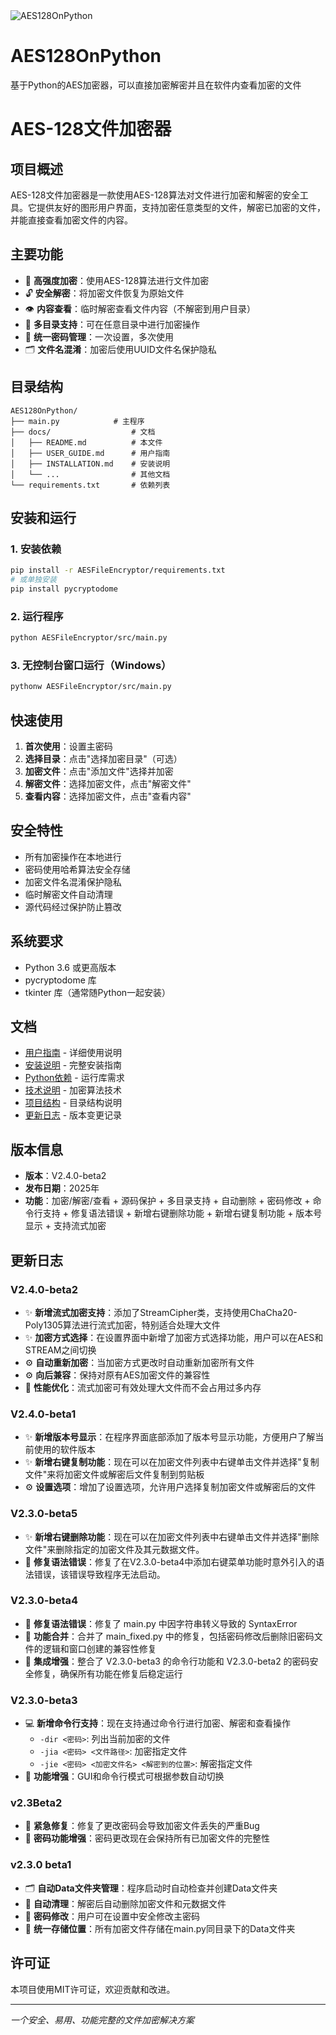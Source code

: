 <img src="https://count.i80k.com/api/counter?name=AES128OnPython&theme=rule34&length=7&scale=1&offset=0&align=center&pixelate=on&darkmode=auto" alt="AES128OnPython" />

# AES128OnPython
基于Python的AES加密器，可以直接加密解密并且在软件内查看加密的文件
# AES-128文件加密器

## 项目概述

AES-128文件加密器是一款使用AES-128算法对文件进行加密和解密的安全工具。它提供友好的图形用户界面，支持加密任意类型的文件，解密已加密的文件，并能直接查看加密文件的内容。

## 主要功能

- 🔐 **高强度加密**：使用AES-128算法进行文件加密
- 🔓 **安全解密**：将加密文件恢复为原始文件
- 👁️ **内容查看**：临时解密查看文件内容（不解密到用户目录）
- 📁 **多目录支持**：可在任意目录中进行加密操作
- 🔐 **统一密码管理**：一次设置，多次使用
- 🗂️ **文件名混淆**：加密后使用UUID文件名保护隐私

## 目录结构

```
AES128OnPython/                 
├── main.py            # 主程序
├── docs/                  # 文档
│   ├── README.md          # 本文件
│   ├── USER_GUIDE.md      # 用户指南
│   ├── INSTALLATION.md    # 安装说明
│   └── ...                # 其他文档
└── requirements.txt       # 依赖列表
```

## 安装和运行

### 1. 安装依赖
```bash
pip install -r AESFileEncryptor/requirements.txt
# 或单独安装
pip install pycryptodome
```

### 2. 运行程序
```bash
python AESFileEncryptor/src/main.py
```

### 3. 无控制台窗口运行（Windows）
```bash
pythonw AESFileEncryptor/src/main.py
```

## 快速使用

1. **首次使用**：设置主密码
2. **选择目录**：点击"选择加密目录"（可选）
3. **加密文件**：点击"添加文件"选择并加密
4. **解密文件**：选择加密文件，点击"解密文件"
5. **查看内容**：选择加密文件，点击"查看内容"

## 安全特性

- 所有加密操作在本地进行
- 密码使用哈希算法安全存储
- 加密文件名混淆保护隐私
- 临时解密文件自动清理
- 源代码经过保护防止篡改

## 系统要求

- Python 3.6 或更高版本
- pycryptodome 库
- tkinter 库（通常随Python一起安装）

## 文档

- [用户指南](docs/USER_GUIDE.md) - 详细使用说明
- [安装说明](docs/INSTALLATION.md) - 完整安装指南  
- [Python依赖](docs/PYTHON_REQUIREMENTS.md) - 运行库需求
- [技术说明](docs/AES_TECHNICAL.md) - 加密算法技术
- [项目结构](docs/PROJECT_STRUCTURE.md) - 目录结构说明
- [更新日志](docs/CHANGELOG.md) - 版本变更记录

## 版本信息

- **版本**：V2.4.0-beta2
- **发布日期**：2025年
- **功能**：加密/解密/查看 + 源码保护 + 多目录支持 + 自动删除 + 密码修改 + 命令行支持 + 修复语法错误 + 新增右键删除功能 + 新增右键复制功能 + 版本号显示 + 支持流式加密

## 更新日志

### V2.4.0-beta2
- ✨ **新增流式加密支持**：添加了StreamCipher类，支持使用ChaCha20-Poly1305算法进行流式加密，特别适合处理大文件
- ✨ **加密方式选择**：在设置界面中新增了加密方式选择功能，用户可以在AES和STREAM之间切换
- ⚙️ **自动重新加密**：当加密方式更改时自动重新加密所有文件
- ⚙️ **向后兼容**：保持对原有AES加密文件的兼容性
- 🚀 **性能优化**：流式加密可有效处理大文件而不会占用过多内存

### V2.4.0-beta1
- ✨ **新增版本号显示**：在程序界面底部添加了版本号显示功能，方便用户了解当前使用的软件版本
- ✨ **新增右键复制功能**：现在可以在加密文件列表中右键单击文件并选择"复制文件"来将加密文件或解密后文件复制到剪贴板
- ⚙️ **设置选项**：增加了设置选项，允许用户选择复制加密文件或解密后的文件

### V2.3.0-beta5
- ✨ **新增右键删除功能**：现在可以在加密文件列表中右键单击文件并选择"删除文件"来删除指定的加密文件及其元数据文件。
- 🐛 **修复语法错误**：修复了在V2.3.0-beta4中添加右键菜单功能时意外引入的语法错误，该错误导致程序无法启动。

### V2.3.0-beta4
- 🐛 **修复语法错误**：修复了 main.py 中因字符串转义导致的 SyntaxError
- 🔧 **功能合并**：合并了 main_fixed.py 中的修复，包括密码修改后删除旧密码文件的逻辑和窗口创建的兼容性修复
- 🚀 **集成增强**：整合了 V2.3.0-beta3 的命令行功能和 V2.3.0-beta2 的密码安全修复，确保所有功能在修复后稳定运行

### V2.3.0-beta3
- 💻 **新增命令行支持**：现在支持通过命令行进行加密、解密和查看操作
  - `-dir <密码>`: 列出当前加密的文件
  - `-jia <密码> <文件路径>`: 加密指定文件
  - `-jie <密码> <加密文件名> <解密到的位置>`: 解密指定文件
- 🔧 **功能增强**：GUI和命令行模式可根据参数自动切换

### v2.3Beta2
- 🚨 **紧急修复**：修复了更改密码会导致加密文件丢失的严重Bug
- 🔐 **密码功能增强**：密码更改现在会保持所有已加密文件的完整性

### v2.3.0 beta1

- 🗂️ **自动Data文件夹管理**：程序启动时自动检查并创建Data文件夹
- 🧹 **自动清理**：解密后自动删除加密文件和元数据文件
- 🔑 **密码修改**：用户可在设置中安全修改主密码
- 📁 **统一存储位置**：所有加密文件存储在main.py同目录下的Data文件夹

## 许可证

本项目使用MIT许可证，欢迎贡献和改进。

---
*一个安全、易用、功能完整的文件加密解决方案*
